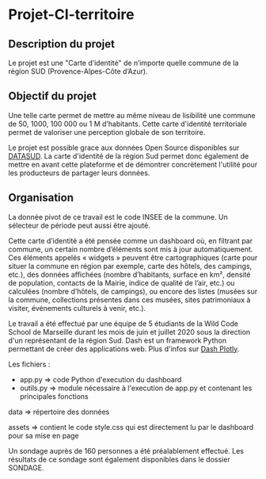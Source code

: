 # Projet-CI-territoire

## Description du projet
Le projet est une "Carte d’identité" de n’importe quelle commune de la région SUD (Provence-Alpes-Côte d’Azur).

## Objectif du projet
Une telle carte permet de mettre au même niveau de lisibilité une commune de 50, 1000, 100 000 ou 1 M d’habitants.
Cette carte d'identité territoriale permet de valoriser une perception globale de son territoire. 

Le projet est possible grace aux données Open Source disponibles sur [DATASUD](https://www.datasud.fr/). 
La carte d'identité de la région Sud permet donc également de mettre en avant cette plateforme et de démontrer concrètement l'utilité pour les producteurs de partager leurs données.

## Organisation
La donnée pivot de ce travail est le code INSEE de la commune.
Un sélecteur de période peut aussi être ajouté. 

Cette carte d’identité a été pensée comme un dashboard où, en filtrant par commune, un certain nombre d’éléments 
sont mis à jour automatiquement. 
Ces éléments appelés « widgets » peuvent être cartographiques (carte pour situer la commune en région
par exemple, carte des hôtels, des campings, etc.), des données affichées (nombre d’habitants, surface en km², densité de population,
contacts de la Mairie, indice de qualité de l’air, etc.) ou calculées (nombre d’hôtels, de campings), ou encore des listes
(musées sur la commune, collections présentes dans ces musées, sites patrimoniaux à visiter, événements culturels à venir, etc.). 

Le travail a été effectué par une équipe de 5 étudiants de la Wild Code School de Marseille durant les mois de juin et juillet 2020 sous la direction d'un représentant de la région Sud.
Dash est un framework Python permettant de créer des applications web. Plus d'infos sur [Dash Plotly](https://dash.plotly.com/).

Les fichiers :
- app.py => code Python d'execution du dashboard
- outils.py => module nécessaire à l'execution de app.py et contenant les principales fonctions

data => répertoire des données

assets => contient le code style.css qui est directement lu par le dashboard pour sa mise en page

Un sondage auprès de 160 personnes a été préalablement effectué. Les résultats de ce sondage sont également disponibles dans le dossier SONDAGE.
